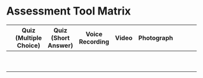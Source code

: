 # Assessment Tool Matrix

|   | Quiz (Multiple Choice) | Quiz (Short Answer) | Voice Recording | Video | Photograph |   |   |   |   |
|---|------------------------|---------------------|-----------------|-------|------------|---|---|---|---|
|   |                        |                     |                 |       |            |   |   |   |   |
|   |                        |                     |                 |       |            |   |   |   |   |
|   |                        |                     |                 |       |            |   |   |   |   |
|   |                        |                     |                 |       |            |   |   |   |   |
|   |                        |                     |                 |       |            |   |   |   |   |
|   |                        |                     |                 |       |            |   |   |   |   |
|   |                        |                     |                 |       |            |   |   |   |   |
|   |                        |                     |                 |       |            |   |   |   |   |
|   |                        |                     |                 |       |            |   |   |   |   |
